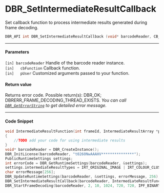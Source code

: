 
# DBR_SetIntermediateResultCallback
Set callback function to process intermediate results generated during frame decoding.

```c
DBR_API int DBR_SetIntermediateResultCallback (void* barcodeReader, CB_IntermediateResult cbFunction, void* pUser)	
```   

---
   
#### Parameters
`[in] barcodeReader` Handle of the barcode reader instance.  
`[in]	cbFunction` Callback function.  
`[in]	pUser` Customized arguments passed to your function.


#### Return value
Returns error code. Possible return(s): DBR_OK; DBRERR_FRAME_DECODING_THREAD_EXISTS.
*You can call [`DBR_GetErrorString`](DBR_GetErrorString.md) to get detailed error message.*

---

#### Code Snippet
```c
void IntermediateResultFunction(int frameId, IntermediateResultArray *pResults, void * pUser)
{
    //TODO add your code for using intermediate results
}
void* barcodeReader = DBR_CreateInstance();
DBR_InitLicense(barcodeReader, "t0260NwAAAHV***************");
PublicRuntimeSettings settings;
int errorCode = DBR_GetRuntimeSettings(barcodeReader, &settings);
settings.intermediateResultTypes = IRT_ORIGINAL_IMAGE | IRT_COLOUR_CLUSTERED_IMAGE | IRT_COLOUR_CONVERTED_GRAYSCALE_IMAGE;
char errorMessage[256];
DBR_UpdateRuntimeSettings(barcodeReader, &settings, errorMessage, 256);
DBR_SetIntermediateResultCallback(barcodeReader, IntermediateResultFunction, NULL);
DBR_StartFrameDecoding(barcodeReader, 2, 10, 1024, 720, 720, IPF_BINARY, "");
```

